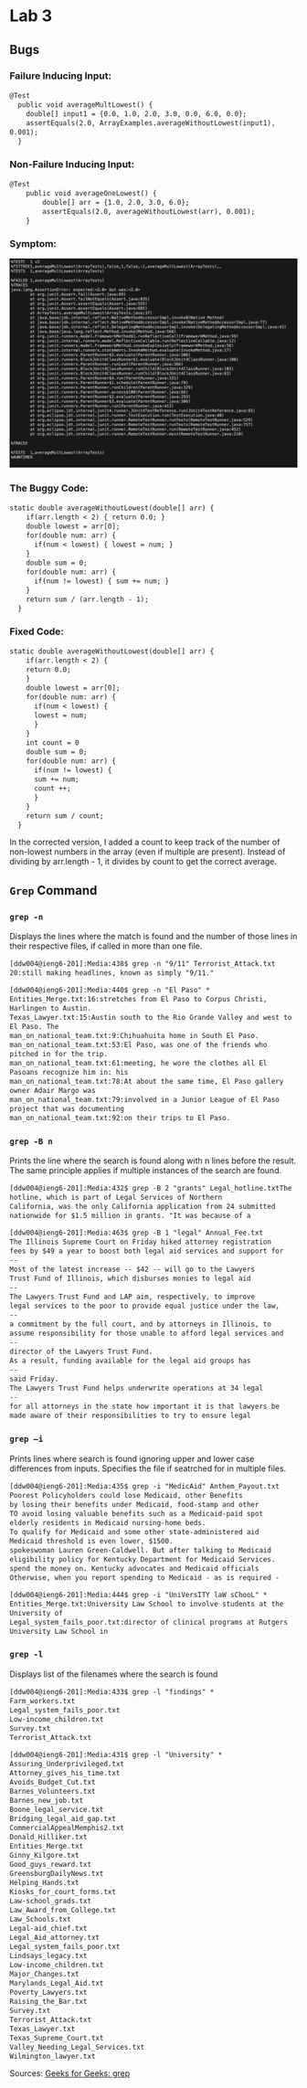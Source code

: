 # Lab 3
## Bugs
### Failure Inducing Input:
```
@Test
  public void averageMultLowest() {
    double[] input1 = {0.0, 1.0, 2.0, 3.0, 0.0, 6.0, 0.0};
    assertEquals(2.0, ArrayExamples.averageWithoutLowest(input1), 0.001);
  }
```

### Non-Failure Inducing Input:
```
@Test
    public void averageOneLowest() {
        double[] arr = {1.0, 2.0, 3.0, 6.0};
        assertEquals(2.0, averageWithoutLowest(arr), 0.001);
    }
```
### Symptom:
![Image](ArrayListExampleAvgFail.png)

### The Buggy Code:
```
static double averageWithoutLowest(double[] arr) {
    if(arr.length < 2) { return 0.0; }
    double lowest = arr[0];
    for(double num: arr) {
      if(num < lowest) { lowest = num; }
    }
    double sum = 0;
    for(double num: arr) {
      if(num != lowest) { sum += num; }
    }
    return sum / (arr.length - 1);
  }
```

### Fixed Code:
```
static double averageWithoutLowest(double[] arr) {
    if(arr.length < 2) { 
    return 0.0; 
    }
    double lowest = arr[0];
    for(double num: arr) {
      if(num < lowest) {
      lowest = num; 
      }
    }
    int count = 0
    double sum = 0;
    for(double num: arr) {
      if(num != lowest) { 
      sum += num;
      count ++;
      }
    }
    return sum / count;
  }
```

In the corrected version, I added a count to keep track of the number of non-lowest numbers in the array (even if multiple are present). Instead of dividing by arr.length - 1, it divides by count to get the correct average.

## `Grep` Command

### `grep -n`

Displays the lines where the match is found and the number of those lines in their respective files, if called in more than one file. 
```
[ddw004@ieng6-201]:Media:438$ grep -n "9/11" Terrorist_Attack.txt
20:still making headlines, known as simply "9/11."
```

```
[ddw004@ieng6-201]:Media:440$ grep -n "El Paso" *
Entities_Merge.txt:16:stretches from El Paso to Corpus Christi, Harlingen to Austin.
Texas_Lawyer.txt:15:Austin south to the Rio Grande Valley and west to El Paso. The
man_on_national_team.txt:9:Chihuahuita home in South El Paso.
man_on_national_team.txt:53:El Paso, was one of the friends who pitched in for the trip.
man_on_national_team.txt:61:meeting, he wore the clothes all El Pasoans recognize him in: his
man_on_national_team.txt:78:At about the same time, El Paso gallery owner Adair Margo was
man_on_national_team.txt:79:involved in a Junior League of El Paso project that was documenting
man_on_national_team.txt:92:on their trips to El Paso.
```

### `grep -B n`

Prints the line where the search is found along with n lines before the result. The same principle applies if multiple instances of the search are found.

```
[ddw004@ieng6-201]:Media:432$ grep -B 2 "grants" Legal_hotline.txtThe hotline, which is part of Legal Services of Northern
California, was the only California application from 24 submitted
nationwide for $1.5 million in grants. "It was because of a
```

```
[ddw004@ieng6-201]:Media:463$ grep -B 1 "legal" Annual_Fee.txt
The Illinois Supreme Court on Friday hiked attorney registration
fees by $49 a year to boost both legal aid services and support for
--
Most of the latest increase -- $42 -- will go to the Lawyers
Trust Fund of Illinois, which disburses monies to legal aid
--
The Lawyers Trust Fund and LAP aim, respectively, to improve
legal services to the poor to provide equal justice under the law,
--
a commitment by the full court, and by attorneys in Illinois, to
assume responsibility for those unable to afford legal services and
--
director of the Lawyers Trust Fund.
As a result, funding available for the legal aid groups has
--
said Friday.
The Lawyers Trust Fund helps underwrite operations at 34 legal
--
for all attorneys in the state how important it is that lawyers be
made aware of their responsibilities to try to ensure legal
```

### `grep –i`

Prints lines where search is found ignoring upper and lower case differences from inputs. Specifies the file if seatrched for in multiple files.

```
[ddw004@ieng6-201]:Media:435$ grep -i "MedicAid" Anthem_Payout.txt
Poorest Policyholders could lose Medicaid, other Benefits
by losing their benefits under Medicaid, food-stamp and other
TO avoid losing valuable benefits such as a Medicaid-paid spot
elderly residents in Medicaid nursing-home beds.
To qualify for Medicaid and some other state-administered aid
Medicaid threshold is even lower, $1500.
spokeswoman Lauren Green-Caldwell. But after talking to Medicaid
eligibility policy for Kentucky Department for Medicaid Services.
spend the money on. Kentucky advocates and Medicaid officials
Otherwise, when you report spending to Medicaid - as is required -
```

```
[ddw004@ieng6-201]:Media:444$ grep -i "UniVersITY laW sChooL" *
Entities_Merge.txt:University Law School to involve students at the University of
Legal_system_fails_poor.txt:director of clinical programs at Rutgers University Law School in
```

### `grep -l`

Displays list of the filenames where the search is found

```
[ddw004@ieng6-201]:Media:433$ grep -l "findings" *
Farm_workers.txt
Legal_system_fails_poor.txt
Low-income_children.txt
Survey.txt
Terrorist_Attack.txt
```

```
[ddw004@ieng6-201]:Media:431$ grep -l "University" *
Assuring_Underprivileged.txt
Attorney_gives_his_time.txt
Avoids_Budget_Cut.txt
Barnes_Volunteers.txt
Barnes_new_job.txt
Boone_legal_service.txt
Bridging_legal_aid_gap.txt
CommercialAppealMemphis2.txt
Donald_Hilliker.txt
Entities_Merge.txt
Ginny_Kilgore.txt
Good_guys_reward.txt
GreensburgDailyNews.txt
Helping_Hands.txt
Kiosks_for_court_forms.txt
Law-school_grads.txt
Law_Award_from_College.txt
Law_Schools.txt
Legal-aid_chief.txt
Legal_Aid_attorney.txt
Legal_system_fails_poor.txt
Lindsays_legacy.txt
Low-income_children.txt
Major_Changes.txt
Marylands_Legal_Aid.txt
Poverty_Lawyers.txt
Raising_the_Bar.txt
Survey.txt
Terrorist_Attack.txt
Texas_Lawyer.txt
Texas_Supreme_Court.txt
Valley_Needing_Legal_Services.txt
Wilmington_lawyer.txt
```
Sources: [Geeks for Geeks: grep](https://www.geeksforgeeks.org/grep-command-in-unixlinux/)
